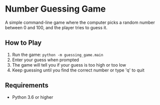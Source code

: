 # Number Guessing Game

A simple command-line game where the computer picks a random number between 0 and 100, and the player tries to guess it.

## How to Play
1. Run the game: `python -m guessing_game.main`
2. Enter your guess when prompted
3. The game will tell you if your guess is too high or too low
4. Keep guessing until you find the correct number or type 'q' to quit

## Requirements
- Python 3.6 or higher